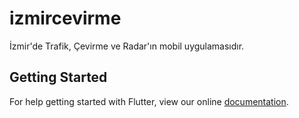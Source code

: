 # izmircevirme

İzmir&#x27;de Trafik, Çevirme ve Radar&#x27;ın mobil uygulamasıdır.

## Getting Started

For help getting started with Flutter, view our online
[documentation](https://flutter.io/).
